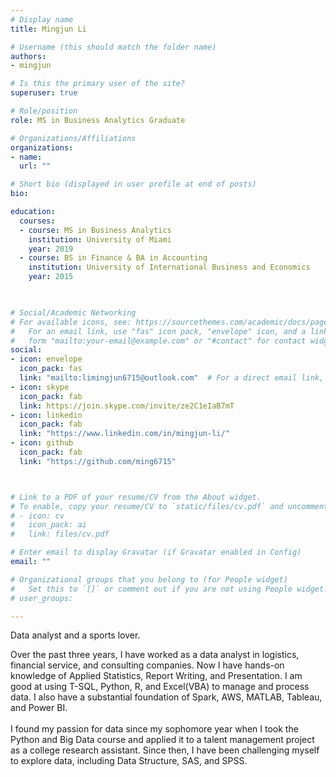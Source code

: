 ```yaml
---
# Display name
title: Mingjun Li

# Username (this should match the folder name)
authors:
- mingjun

# Is this the primary user of the site?
superuser: true

# Role/position
role: MS in Business Analytics Graduate

# Organizations/Affiliations
organizations:
- name: 
  url: ""

# Short bio (displayed in user profile at end of posts)
bio: 

education:
  courses:
  - course: MS in Business Analytics
    institution: University of Miami
    year: 2019
  - course: BS in Finance & BA in Accounting
    institution: University of International Business and Economics
    year: 2015
   


# Social/Academic Networking
# For available icons, see: https://sourcethemes.com/academic/docs/page-builder/#icons
#   For an email link, use "fas" icon pack, "envelope" icon, and a link in the
#   form "mailto:your-email@example.com" or "#contact" for contact widget.
social:
- icon: envelope
  icon_pack: fas
  link: "mailto:limingjun6715@outlook.com"  # For a direct email link, use "limingjun6715@outlook.com".
- icon: skype
  icon_pack: fab
  link: https://join.skype.com/invite/ze2C1eIaB7mT
- icon: linkedin
  icon_pack: fab
  link: "https://www.linkedin.com/in/mingjun-li/"
- icon: github
  icon_pack: fab
  link: "https://github.com/ming6715"



# Link to a PDF of your resume/CV from the About widget.
# To enable, copy your resume/CV to `static/files/cv.pdf` and uncomment the lines below.
# - icon: cv
#   icon_pack: ai
#   link: files/cv.pdf

# Enter email to display Gravatar (if Gravatar enabled in Config)
email: ""

# Organizational groups that you belong to (for People widget)
#   Set this to `[]` or comment out if you are not using People widget.
# user_groups: 

---
```

Data analyst and a sports lover.
<br/>

Over the past three years, I have worked as a data analyst in logistics, financial service, and consulting companies. Now I have hands-on knowledge of Applied Statistics, Report Writing, and Presentation. I am good at using T-SQL, Python, R, and Excel(VBA) to manage and process data. I also have a substantial foundation of Spark, AWS, MATLAB, Tableau, and Power BI.  
<br/>
I found my passion for data since my sophomore year when I took the Python and Big Data course and applied it to a talent management project as a college research assistant. Since then, I have been challenging myself to explore data, including Data Structure, SAS, and SPSS. 

